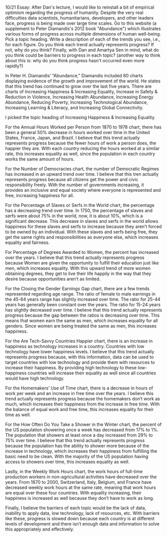 10/21 Essay: After Dan's lecture, I would like to reinstall a bit of empirical optimism regarding the progress of humanity. Despite the very real difficulties data scientists, humanitarians, developers, and other leaders face, progress is being made over large time scales. Go to this website (a supplement to Peter Diamandis's 2012 book "Abundance") which illustrates various forms of progress across multiple dimensions of human well-being. Pick a topic heading. Write a description of each of the trends you see, i.e., for each figure. Do you think each trend actually represents progress? If not, why do you think? Finally, with Dan and Amartya Sen in mind, what do you think could be barriers to progress in each topic? (another way to think about this is: why do you think progress hasn't occurred even more rapidly?)


In Peter H. Diamandis’ “Abundance,” Diamandis included 80 charts displaying evidence of the growth and improvement of the world. He states that this trend has continued to grow over the last five years. There are charts of Increasing Happiness & Increasing Equality, Increase in Safety & Reduction in Violence, Increasing Health Abundance, Increasing Energy Abundance, Reducing Poverty, Increasing Technological Abundance, Increasing Learning & Literacy, and Increasing Global Connectivity. 

I picked the topic heading of Increasing Happiness & Increasing Equality. 

For the Annual Hours Worked per Person from 1870 to 1978 chart, there has been a general 50% decrease in hours worked over time in the United States, France, Japan, and Brazil. I believe that this trend actually represents progress because the fewer hours of work a person does, the happier they are. With each country reducing the hours worked at a similar rate, this increases equality as well, since the population in each country works the same amount of hours. 

For the Number of Democracies chart, the number of Democratic Regimes has increased in an upward trend over time. I believe that this tren actually represents progress because all citizens get the power and civic responsibility freely. With the number of governments increasing, it provides an inclusive and equal society where everyone is represented and free, increasing happiness for all.

For the Percentage of Slaves or Serfs in the World chart, the percentage has a decreasing trend over time. In 1750, the percentage of slaves and serfs were about 75% in the world, now, it is about 10%, which is a significant decrease. This decrease in slaves and serfs in the world allows happiness for these slaves and serfs to increase because they aren’t forced to be owned by an individual. With these slaves and serfs being free, they get the same rights and responsibilities as everyone else, which increases equality and fairness.

For Percentage of Degrees Awarded to Women, the percent has increased over the years. I believe that this trend actually represents progress because Women are given the opportunity to fulfill their education just like men, which increases equality. With this upward trend of more women obtaining degrees, they get to live their life happily in the way that they desire because opportunities aren’t as limited.

For the Closing the Gender Earnings Gap chart, there are a few trends represented regarding age range. The ratio of female to male earnings in the 45-64 years range has slightly increased over time. The ratio for 25-44 years has generally been constant over the years. The ratio for 15-24 years has slightly decreased over time. I believe that this trend actually represents progress because the gap between the ratios is decreasing over time. This means that women earn the same as men, which increases equality for all genders. Since women are being treated the same as men, this increases happiness.

For the Are Tech-Savvy Countries Happier chart, there is an increase in happiness as technology increases in a country. Countries with low technology have lower happiness levels. I believe that this trend actually represents progress because, with this information, data can be used to target countries with low technology and provide them with resources to increase their happiness. By providing high technology to these low-happiness countries will increase their equality as well since all countries would have high technology.

For the Homemakers’ Use of Time chart, there is a decrease in hours of work per week and an increase in free time over the years. I believe this trend actually represents progress because the homemakers don’t work as much, which increases their happiness from the increase in free time. With the balance of equal work and free time, this increases equality for their time as well.

For the How Often Do You Take a Shower in the Winter chart, the percent of the US population showering once a week has decreased from 17% to 1%. The population that showers at least once a day increased from 29% to 75% over time. I believe that this trend actually represents progress because the population has the ability to shower more because of the increase in technology, which increases their happiness from fulfilling the basic need to be clean. With the majority of the US population having access to showers over time, this increases equality as well.

Lastly, in the Weekly Work Hours chart, the work hours of full-time production workers in non-agricultural activities have decreased over the years. From 1870 to 2000, Switzerland, Italy, Belgium, and France have decreased weekly work hours at the same rate, meaning that work hours are equal over these four countries. With equality increasing, their happiness is increased as well because they don’t have to work as long.

Finally, I believe the barriers of each topic would be the lack of data, inability to apply data, low technology, lack of resources, etc. With barriers like these, progress is slowed down because each country is at different levels of development and there isn’t enough data and information to solve this appropriately and effectively.
